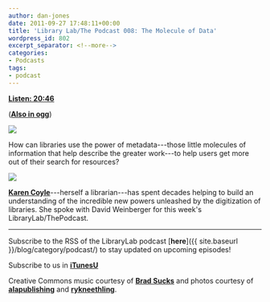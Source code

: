 ```yaml
---
author: dan-jones
date: 2011-09-27 17:48:11+00:00
title: 'Library Lab/The Podcast 008: The Molecule of Data'
wordpress_id: 802
excerpt_separator: <!--more-->
categories:
- Podcasts
tags:
- podcast
---
```


[**Listen: 20:46**](https://lil-blog-media.s3.amazonaws.com/podcast/2011-09-27_karencoyle.mp3)

([**Also in ogg**](https://lil-blog-media.s3.amazonaws.com/podcast/2011-09-27_karencoyle.ogg))

![](http://farm5.static.flickr.com/4019/4585779619_85ce3dd180_b.jpg)

How can libraries use the power of metadata---those little molecules of information that help describe the greater work---to help users get more out of their search for resources?

<!--more-->

![](http://farm5.static.flickr.com/4048/4272659880_26e6b1c9d8.jpg)

[**Karen Coyle**](http://kcoyle.net/)---herself a librarian---has spent decades helping to build an understanding of the incredible new powers unleashed by the digitization of libraries. She spoke with David Weinberger for this week's LibraryLab/ThePodcast.

---

Subscribe to the RSS of the LibraryLab podcast [**here**]({{ site.baseurl }}/blog/category/podcast/) to stay updated on upcoming episodes!

Subscribe to us in [**iTunesU**](http://itunes.apple.com/WebObjects/MZStore.woa/wa/viewPodcast?id=457060447)

Creative Commons music courtesy of [**Brad Sucks**](http://www.bradsucks.net/albums/guess-whos-a-mess/) and photos courtesy of [**alapublishing**](http://www.flickr.com/photos/alapublishing/4272659880/sizes/m/in/photostream/) and [**rykneethling**](http://www.flickr.com/photos/rykneethling/4585779619/sizes/l/in/photostream/).
